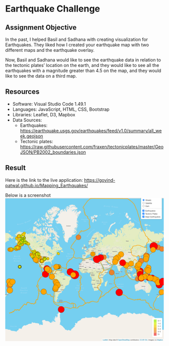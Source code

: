 # Earthquake Challenge

## Assignment Objective

In the past, I helped Basil and Sadhana with creating visualization for Earthquakes. They liked how I created your earthquake map with two different maps and the earthquake overlay. 

Now, Basil and Sadhana would like to see the earthquake data in relation to the tectonic plates’ location on the earth, and they would like to see all the earthquakes with a magnitude greater than 4.5 on the map, and they would like to see the data on a third map.

## Resources
* Software: Visual Studio Code 1.49.1
* Languages: JavaScript, HTML, CSS, Bootstrap
* Libraries: Leaflet, D3, Mapbox
* Data Sources:
    * Earthquakes: https://earthquake.usgs.gov/earthquakes/feed/v1.0/summary/all_week.geojson
    * Tectonic plates: https://raw.githubusercontent.com/fraxen/tectonicplates/master/GeoJSON/PB2002_boundaries.json

## Result

Here is the link to the live application: https://govind-patwal.github.io/Mapping_Earthquakes/

Below is a screenshot
![](Earthquake_Challenge.png)